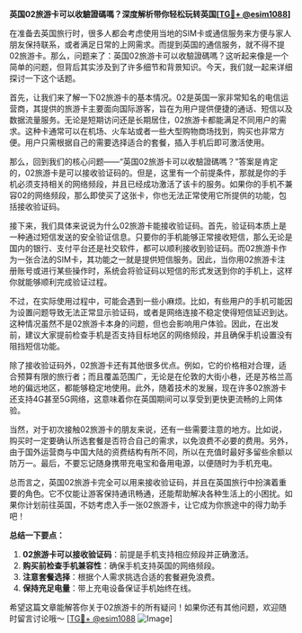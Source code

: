 **英国02旅游卡可以收驗證碼嗎？深度解析带你轻松玩转英国[[TG💪+ @esim1088](https://t.me/s/esim1088)]**

在准备去英国旅行时，很多人都会考虑使用当地的SIM卡或通信服务来方便与家人朋友保持联系，或者满足日常的上网需求。而提到英国的通信服务，就不得不提02旅游卡。那么，问题来了：英国02旅游卡可以收驗證碼嗎？这听起来像是一个简单的问题，但背后其实涉及到了许多细节和背景知识。今天，我们就一起来详细探讨一下这个话题。

首先，让我们来了解一下02旅游卡的基本情况。02是英国一家非常知名的电信运营商，其提供的旅游卡主要面向国际游客，旨在为用户提供便捷的通话、短信以及数据流量服务。无论是短期访问还是长期居住，02旅游卡都能满足不同用户的需求。这种卡通常可以在机场、火车站或者一些大型购物商场找到，购买也非常方便。用户只需根据自己的需要选择适合的套餐，插入手机后即可激活使用。

那么，回到我们的核心问题——“英国02旅游卡可以收驗證碼嗎？”答案是肯定的，02旅游卡是可以接收验证码的。但是，这里有一个前提条件，那就是你的手机必须支持相关的网络频段，并且已经成功激活了该卡的服务。如果你的手机不兼容02的网络频段，那么即使买了这张卡，你也无法正常使用它所提供的功能，包括接收验证码。

接下来，我们具体来说说为什么02旅游卡能接收验证码。首先，验证码本质上是一种通过短信发送的安全验证信息。只要你的手机能够正常接收短信，那么无论是国内的银行、支付平台还是社交软件，都可以顺利接收到验证码。而02旅游卡作为一张合法的SIM卡，其功能之一就是提供短信服务。因此，当你用02旅游卡注册账号或进行某些操作时，系统会将验证码以短信的形式发送到你的手机上，这样你就能够顺利完成验证过程。

不过，在实际使用过程中，可能会遇到一些小麻烦。比如，有些用户的手机可能因为设置问题导致无法正常显示验证码，或者是网络连接不稳定使得短信延迟到达。这种情况虽然不是02旅游卡本身的问题，但也会影响用户体验。因此，在出发前，建议大家提前检查手机是否支持目标地区的网络频段，并且确保手机设置没有阻挡短信功能。

除了接收验证码外，02旅游卡还有其他很多优点。例如，它的价格相对合理，适合预算有限的旅行者；而且覆盖范围广，无论是在伦敦的大街小巷，还是苏格兰高地的偏远地区，都能够稳定地使用。此外，随着技术的发展，现在许多02旅游卡还支持4G甚至5G网络，这意味着你在英国期间可以享受到更快更流畅的上网体验。

当然，对于初次接触02旅游卡的朋友来说，还有一些需要注意的地方。比如说，购买时一定要确认所选套餐是否符合自己的需求，以免浪费不必要的费用。另外，由于国外运营商与中国大陆的资费结构有所不同，所以在充值时最好多留些余额以防万一。最后，不要忘记随身携带充电宝和备用电源，以便随时为手机充电。

总而言之，英国02旅游卡完全可以用来接收验证码，并且在英国旅行中扮演着重要的角色。它不仅能让游客保持通讯畅通，还能帮助解决各种生活上的小困扰。如果你计划前往英国，不妨考虑入手一张02旅游卡，让它成为你旅途中的得力助手吧！

**总结一下要点：**
1. **02旅游卡可以接收验证码**：前提是手机支持相应频段并正确激活。
2. **购买前检查手机兼容性**：确保手机支持英国的网络频段。
3. **注意套餐选择**：根据个人需求挑选合适的套餐避免浪费。
4. **保持充足电量**：带上充电设备保证手机始终在线。

希望这篇文章能解答你关于02旅游卡的所有疑问！如果你还有其他问题，欢迎随时留言讨论哦～ [[TG💪+ @esim1088](https://t.me/s/esim1088) ![Image](https://i.postimg.cc/4NQfJmqS/Snipaste-2025-05-13-00-14-12.png)]